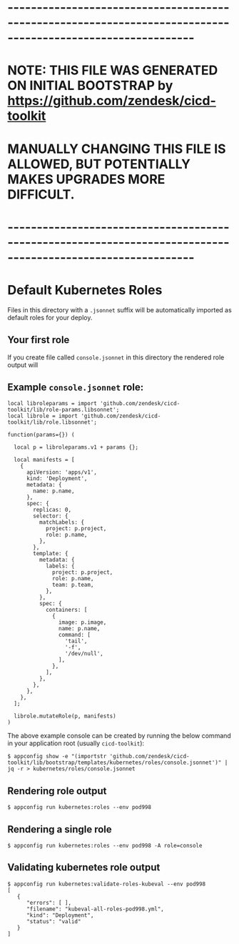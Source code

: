 # ------------------------------------------------------------------------------------------------------------
# NOTE: THIS FILE WAS GENERATED ON INITIAL BOOTSTRAP by https://github.com/zendesk/cicd-toolkit
#
# MANUALLY CHANGING THIS FILE IS ALLOWED, BUT POTENTIALLY MAKES UPGRADES MORE DIFFICULT.
# ------------------------------------------------------------------------------------------------------------
# Default Kubernetes Roles

Files in this directory with a `.jsonnet` suffix will be automatically imported as default roles for your deploy.

## Your first role

If you create file called `console.jsonnet` in this directory the rendered role output will

## Example `console.jsonnet` role:

```
local libroleparams = import 'github.com/zendesk/cicd-toolkit/lib/role-params.libsonnet';
local librole = import 'github.com/zendesk/cicd-toolkit/lib/role.libsonnet';

function(params={}) (

  local p = libroleparams.v1 + params {};

  local manifests = [
    {
      apiVersion: 'apps/v1',
      kind: 'Deployment',
      metadata: {
        name: p.name,
      },
      spec: {
        replicas: 0,
        selector: {
          matchLabels: {
            project: p.project,
            role: p.name,
          },
        },
        template: {
          metadata: {
            labels: {
              project: p.project,
              role: p.name,
              team: p.team,
            },
          },
          spec: {
            containers: [
              {
                image: p.image,
                name: p.name,
                command: [
                  'tail',
                  '-f',
                  '/dev/null',
                ],
              },
            ],
          },
        },
      },
    },
  ];

  librole.mutateRole(p, manifests)
)
```

The above example console can be created by running the below command in your application root (usually `cicd-toolkit`):

```
$ appconfig show -e "(importstr 'github.com/zendesk/cicd-toolkit/lib/bootstrap/templates/kubernetes/roles/console.jsonnet')" | jq -r > kubernetes/roles/console.jsonnet
```

## Rendering role output

```
$ appconfig run kubernetes:roles --env pod998
```

## Rendering a single role

```
$ appconfig run kubernetes:roles --env pod998 -A role=console
```

## Validating kubernetes role output

```
$ appconfig run kubernetes:validate-roles-kubeval --env pod998
[
   {
      "errors": [ ],
      "filename": "kubeval-all-roles-pod998.yml",
      "kind": "Deployment",
      "status": "valid"
   }
]
```
